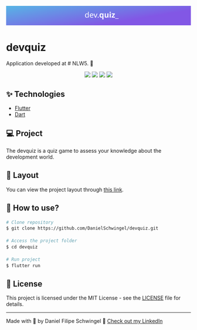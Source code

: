 <p align="center">
  <a href="https://github.com/DanielSchwingel/devquiz">
    <img src=".github/cover.png"/>
  </a>
</p>

# devquiz
Application developed at # NLW5. 🚀

 <p align="center">
 <img src="https://img.shields.io/github/issues/DanielSchwingel/devquiz?style=for-the-badge"/>
 <img src="https://img.shields.io/github/forks/DanielSchwingel/devquiz?style=for-the-badge"/>
 <img src="https://img.shields.io/github/stars/DanielSchwingel/devquiz?style=for-the-badge"/>
 <img src="https://img.shields.io/github/license/DanielSchwingel/devquiz?style=for-the-badge"/>
 </p>

## ✨ Technologies
- [Flutter](https://flutter.dev/)
- [Dart](https://dart.dev/)

## 💻 Project
The devquiz is a quiz game to assess your knowledge about the development world.

## 🔖 Layout

You can view the project layout through [this link](https://www.figma.com/file/fMqKhwT9L5D3MVe4btRtG5/DevQuiz/duplicate).

## 🚀 How to use?

```bash
# Clone repository
$ git clone https://github.com/DanielSchwingel/devquiz.git

# Access the project folder
$ cd devquiz

# Run project
$ flutter run
```
## 📝 License

This project is licensed under the MIT License - see the [LICENSE](LICENSE) file for details.

---

Made with 💜 by Daniel Filipe Schwingel 👋 [Check out my LinkedIn](https://www.linkedin.com/in/daniel-filipe-schwingel-a6541515b/)